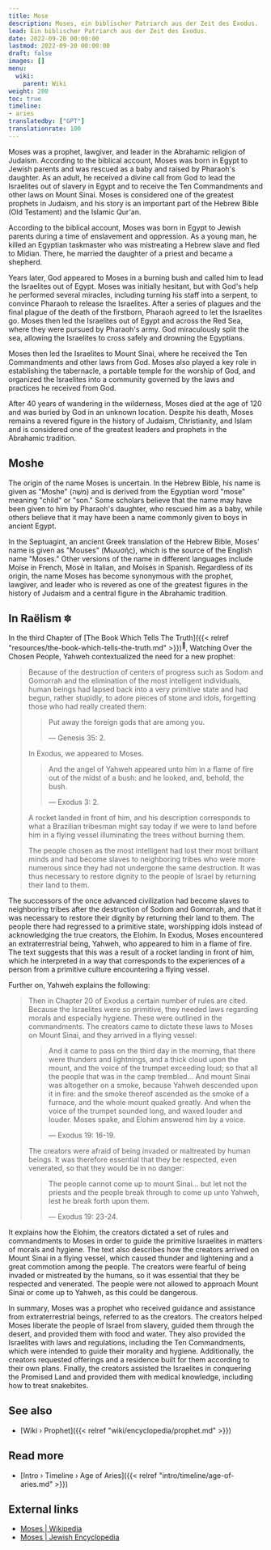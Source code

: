 ```yaml
---
title: Mose
description: Moses, ein biblischer Patriarch aus der Zeit des Exodus.
lead: Ein biblischer Patriarch aus der Zeit des Exodus.
date: 2022-09-20 00:00:00
lastmod: 2022-09-20 00:00:00
draft: false
images: []
menu:
  wiki:
    parent: Wiki
weight: 200
toc: true
timeline:
- aries
translatedby: ["GPT"]
translationrate: 100
---
```


Moses was a prophet, lawgiver, and leader in the Abrahamic religion of Judaism. According to the biblical account, Moses was born in Egypt to Jewish parents and was rescued as a baby and raised by Pharaoh's daughter. As an adult, he received a divine call from God to lead the Israelites out of slavery in Egypt and to receive the Ten Commandments and other laws on Mount Sinai. Moses is considered one of the greatest prophets in Judaism, and his story is an important part of the Hebrew Bible (Old Testament) and the Islamic Qur'an.

According to the biblical account, Moses was born in Egypt to Jewish parents during a time of enslavement and oppression. As a young man, he killed an Egyptian taskmaster who was mistreating a Hebrew slave and fled to Midian. There, he married the daughter of a priest and became a shepherd.

Years later, God appeared to Moses in a burning bush and called him to lead the Israelites out of Egypt. Moses was initially hesitant, but with God's help he performed several miracles, including turning his staff into a serpent, to convince Pharaoh to release the Israelites. After a series of plagues and the final plague of the death of the firstborn, Pharaoh agreed to let the Israelites go. Moses then led the Israelites out of Egypt and across the Red Sea, where they were pursued by Pharaoh's army. God miraculously split the sea, allowing the Israelites to cross safely and drowning the Egyptians.

Moses then led the Israelites to Mount Sinai, where he received the Ten Commandments and other laws from God. Moses also played a key role in establishing the tabernacle, a portable temple for the worship of God, and organized the Israelites into a community governed by the laws and practices he received from God.

After 40 years of wandering in the wilderness, Moses died at the age of 120 and was buried by God in an unknown location. Despite his death, Moses remains a revered figure in the history of Judaism, Christianity, and Islam and is considered one of the greatest leaders and prophets in the Abrahamic tradition.

## Moshe

The origin of the name Moses is uncertain. In the Hebrew Bible, his name is given as "Moshe" (מֹשֶׁה) and is derived from the Egyptian word "mose" meaning "child" or "son." Some scholars believe that the name may have been given to him by Pharaoh's daughter, who rescued him as a baby, while others believe that it may have been a name commonly given to boys in ancient Egypt.

In the Septuagint, an ancient Greek translation of the Hebrew Bible, Moses' name is given as "Mouses" (Μωυσῆς), which is the source of the English name "Moses." Other versions of the name in different languages include Moïse in French, Mosè in Italian, and Moisés in Spanish. Regardless of its origin, the name Moses has become synonymous with the prophet, lawgiver, and leader who is revered as one of the greatest figures in the history of Judaism and a central figure in the Abrahamic tradition.

## In Raëlism 🔯

In the third Chapter of [The Book Which Tells The Truth]({{< relref "resources/the-book-which-tells-the-truth.md" >}})<sup>📖</sup>, Watching Over the Chosen People, Yahweh contextualized the need for a new prophet:

> Because of the destruction of centers of progress such as Sodom and Gomorrah and the elimination of the most intelligent individuals, human beings had lapsed back into a very primitive state and had begun, rather stupidly, to adore pieces of stone and idols, forgetting those who had really created them:
>
>> Put away the foreign gods that are among you.
>>
>> — Genesis 35: 2.
>
> In Exodus, we appeared to Moses.
>
>> And the angel of Yahweh appeared unto him in a flame of fire out of the midst of a bush: and he looked, and, behold, the bush.
>>
>> — Exodus 3: 2.
>
> A rocket landed in front of him, and his description corresponds to what a Brazilian tribesman might say today if we were to land before him in a flying vessel illuminating the trees without burning them.
>
> The people chosen as the most intelligent had lost their most brilliant minds and had become slaves to neighboring tribes who were more numerous since they had not undergone the same destruction. It was thus necessary to restore dignity to the people of Israel by returning their land to them.

The successors of the once advanced civilization had become slaves to neighboring tribes after the destruction of Sodom and Gomorrah, and that it was necessary to restore their dignity by returning their land to them. The people there had regressed to a primitive state, worshipping idols instead of acknowledging the true creators, the Elohim. In Exodus, Moses encountered an extraterrestrial being, Yahweh, who appeared to him in a flame of fire. The text suggests that this was a result of a rocket landing in front of him, which he interpreted in a way that corresponds to the experiences of a person from a primitive culture encountering a flying vessel.

Further on, Yahweh explains the following:

> Then in Chapter 20 of Exodus a certain number of rules are cited. Because the Israelites were so primitive, they needed laws regarding morals and especially hygiene. These were outlined in the commandments. The creators came to dictate these laws to Moses on Mount Sinai, and they arrived in a flying vessel:
>
>> And it came to pass on the third day in the morning, that there were thunders and lightnings, and a thick cloud upon the mount, and the voice of the trumpet exceeding loud; so that all the people that was in the camp trembled... And mount Sinai was altogether on a smoke, because Yahweh descended upon it in fire: and the smoke thereof ascended as the smoke of a furnace, and the whole mount quaked greatly. And when the voice of the trumpet sounded long, and waxed louder and louder. Moses spake, and Elohim answered him by a voice.
>>
>> — Exodus 19: 16-19.
>
> The creators were afraid of being invaded or maltreated by human beings. It was therefore essential that they be respected, even venerated, so that they would be in no danger:
>
>> The people cannot come up to mount Sinai... but let not the priests and the people break through to come up unto Yahweh, lest he break forth upon them.
>>
>> — Exodus 19: 23-24.

It explains how the Elohim, the creators dictated a set of rules and commandments to Moses in order to guide the primitive Israelites in matters of morals and hygiene. The text also describes how the creators arrived on Mount Sinai in a flying vessel, which caused thunder and lightening and a great commotion among the people. The creators were fearful of being invaded or mistreated by the humans, so it was essential that they be respected and venerated. The people were not allowed to approach Mount Sinai or come up to Yahweh, as this could be dangerous.

In summary, Moses was a prophet who received guidance and assistance from extraterrestrial beings, referred to as the creators. The creators helped Moses liberate the people of Israel from slavery, guided them through the desert, and provided them with food and water. They also provided the Israelites with laws and regulations, including the Ten Commandments, which were intended to guide their morality and hygiene. Additionally, the creators requested offerings and a residence built for them according to their own plans. Finally, the creators assisted the Israelites in conquering the Promised Land and provided them with medical knowledge, including how to treat snakebites.

## See also

- [Wiki › Prophet]({{< relref "wiki/encyclopedia/prophet.md" >}})

## Read more

- [Intro › Timeline › Age of Aries]({{< relref "intro/timeline/age-of-aries.md" >}})

## External links

- [Moses | Wikipedia](https://en.wikipedia.org/wiki/Moses)
- [Moses | Jewish Encyclopedia](https://www.jewishencyclopedia.com/articles/11049-moses)
